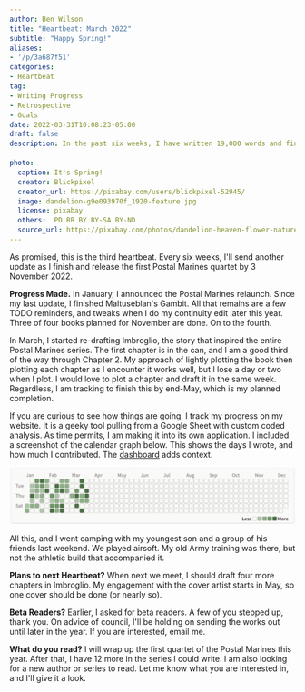 ```yaml
---
author: Ben Wilson
title: "Heartbeat: March 2022"
subtitle: "Happy Spring!"
aliases: 
- '/p/3a687f51'
categories:
- Heartbeat
tag:
- Writing Progress
- Retrospective
- Goals
date: 2022-03-31T10:08:23-05:00
draft: false
description: In the past six weeks, I have written 19,000 words and finished the third book in the first Postal Marines quartet.

photo:
  caption: It's Spring!
  creator: Blickpixel
  creator_url: https://pixabay.com/users/blickpixel-52945/
  image: dandelion-g9e093970f_1920-feature.jpg
  license: pixabay
  others:  PD RR BY BY-SA BY-ND
  source_url: https://pixabay.com/photos/dandelion-heaven-flower-nature-463928/
---
```


As promised, this is the third heartbeat. Every six weeks, I'll send another update as I finish and release the first Postal Marines quartet by 3 November 2022.

**Progress Made.** In January, I announced the Postal Marines relaunch. Since my last update, I finished Maltuseblan's Gambit. All that remains are a few TODO reminders, and tweaks when I do my continuity edit later this year. Three of four books planned for November are done. On to the fourth.

In March, I started re-drafting Imbroglio, the story that inspired the entire Postal Marines series. The first chapter is in the can, and I am a good third of the way through Chapter 2. My approach of lightly plotting the book then plotting each chapter as I encounter it works well, but I lose a day or two when I plot. I would love to plot a chapter and draft it in the same week. Regardless, I am tracking to finish this by end-May, which is my planned completion.

If you are curious to see how things are going, I track my progress on my website. It is a geeky tool pulling from a Google Sheet with custom coded analysis. As time permits, I am making it into its own application. I included a screenshot of the calendar graph below. This shows the days I wrote, and how much I contributed. The [dashboard](/dashboard) adds context.

![Calendar Graph screenshot](./calendar-graph-screenshot-2022-03-28.png)

All this, and I went camping with my youngest son and a group of his friends last weekend. We played airsoft. My old Army training was there, but not the athletic build that accompanied it.

**Plans to next Heartbeat?** When next we meet, I should draft four more chapters in Imbroglio. My engagement with the cover artist starts in May, so one cover should be done (or nearly so).

**Beta Readers?** Earlier, I asked for beta readers. A few of you stepped up, thank you. On advice of council, I'll be holding on sending the works out until later in the year. If you are interested, email me.

**What do you read?** I will wrap up the first quartet of the Postal Marines this year. After that, I have 12 more in the series I could write. I am also looking for a new author or series to read. Let me know what you are interested in, and I'll give it a look.
